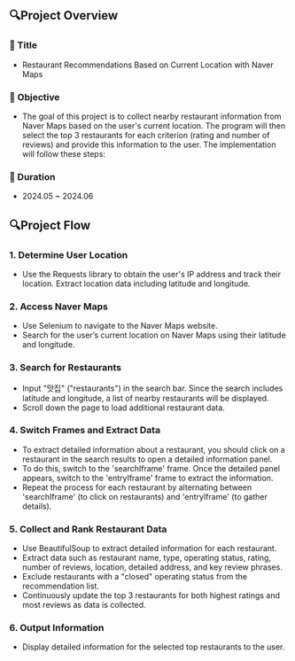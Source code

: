 ## 🔍Project Overview

### 📌 Title
- Restaurant Recommendations Based on Current Location with Naver Maps

### 📌 Objective
- The goal of this project is to collect nearby restaurant information from Naver Maps based on the user's current location. The program will then select the top 3 restaurants for each criterion (rating and number of reviews) and provide this information to the user. The implementation will follow these steps:

### 📌 Duration
- 2024.05 ~ 2024.06

## 🔍Project Flow

### 1. Determine User Location
- Use the Requests library to obtain the user's IP address and track their location.
Extract location data including latitude and longitude.


### 2. Access Naver Maps
- Use Selenium to navigate to the Naver Maps website.
- Search for the user’s current location on Naver Maps using their latitude and longitude.


### 3. Search for Restaurants
- Input "맛집" ("restaurants") in the search bar. Since the search includes latitude and longitude, a list of nearby restaurants will be displayed.
- Scroll down the page to load additional restaurant data.


### 4. Switch Frames and Extract Data

- To extract detailed information about a restaurant, you should click on a restaurant in the search results to open a detailed information panel.
- To do this, switch to the 'searchIframe' frame. Once the detailed panel appears, switch to the 'entryIframe' frame to extract the information.
- Repeat the process for each restaurant by alternating between 'searchIframe' (to click on restaurants) and 'entryIframe' (to gather details).


### 5. Collect and Rank Restaurant Data

- Use BeautifulSoup to extract detailed information for each restaurant.
- Extract data such as restaurant name, type, operating status, rating, number of reviews, location, detailed address, and key review phrases.
- Exclude restaurants with a "closed" operating status from the recommendation list.
- Continuously update the top 3 restaurants for both highest ratings and most reviews as data is collected.


### 6. Output Information
- Display detailed information for the selected top restaurants to the user.

